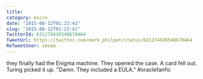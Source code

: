 ```yaml
---
title: 
category: micro
date: "2015-08-12T01:23:41"
slug: "2015-08-12T01:23:41"
TwitterId: 631274826548670464
TweetUrl: https://twitter.com/mark_philpot/status/631274826548670464
ReTweetUser: sbeam
---
```


<i class="fa fa-retweet" aria-hidden="true"></i> they finally had the Enigma machine. They opened the case. A card fell out. Turing picked it up. "Damn. They included a EULA." #oraclefanfic